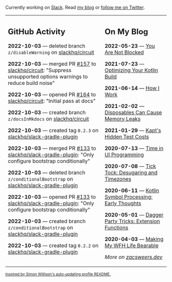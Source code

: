 Currently working on [Slack](https://slack.com/). Read [my blog](https://zacsweers.dev/) or [follow me on Twitter](https://twitter.com/ZacSweers).

<table><tr><td valign="top" width="60%">

## GitHub Activity
<!-- githubActivity starts -->
**2022-10-03** — deleted branch `z/disableWarning` on [slackhq/circuit](https://github.com/slackhq/circuit)

**2022-10-03** — merged PR [#157](https://github.com/slackhq/circuit/pull/157) to [slackhq/circuit](https://github.com/slackhq/circuit): "Suppress unsupported options warnings to reduce build noise"

**2022-10-03** — opened PR [#164](https://github.com/slackhq/circuit/pull/164) to [slackhq/circuit](https://github.com/slackhq/circuit): "Initial pass at docs"

**2022-10-03** — created branch `z/docsInMkdocs` on [slackhq/circuit](https://github.com/slackhq/circuit)

**2022-10-03** — created tag `0.2.3` on [slackhq/slack-gradle-plugin](https://github.com/slackhq/slack-gradle-plugin)

**2022-10-03** — merged PR [#133](https://github.com/slackhq/slack-gradle-plugin/pull/133) to [slackhq/slack-gradle-plugin](https://github.com/slackhq/slack-gradle-plugin): "Only configure bootstrap conditionally"

**2022-10-03** — deleted branch `z/conditionalBootstrap` on [slackhq/slack-gradle-plugin](https://github.com/slackhq/slack-gradle-plugin)

**2022-10-03** — opened PR [#133](https://github.com/slackhq/slack-gradle-plugin/pull/133) to [slackhq/slack-gradle-plugin](https://github.com/slackhq/slack-gradle-plugin): "Only configure bootstrap conditionally"

**2022-10-03** — created branch `z/conditionalBootstrap` on [slackhq/slack-gradle-plugin](https://github.com/slackhq/slack-gradle-plugin)

**2022-10-03** — created tag `0.2.2` on [slackhq/slack-gradle-plugin](https://github.com/slackhq/slack-gradle-plugin)
<!-- githubActivity ends -->
</td><td valign="top" width="40%">

## On My Blog
<!-- blog starts -->
**2022-05-23** — [You Are Not Blocked](https://www.zacsweers.dev/you-are-not-blocked/)

**2021-07-23** — [Optimizing Your Kotlin Build](https://www.zacsweers.dev/optimizing-your-kotlin-build/)

**2021-06-14** — [How I Work](https://www.zacsweers.dev/how-i-work/)

**2021-02-02** — [Disposables Can Cause Memory Leaks](https://www.zacsweers.dev/disposables-can-cause-memory-leaks/)

**2021-01-29** — [Kapt's Hidden Test Costs](https://www.zacsweers.dev/kapts-hidden-test-costs/)

**2020-07-13** — [Time in UI Programming](https://www.zacsweers.dev/time-in-ui/)

**2020-07-08** — [Tick Tock: Desugaring and Timezones](https://www.zacsweers.dev/ticktock-desugaring-timezones/)

**2020-06-11** — [Kotlin Symbol Processing: Early Thoughts](https://www.zacsweers.dev/kotlin-symbol-processor-early-thoughts/)

**2020-05-01** — [Dagger Party Tricks: Extension Functions](https://www.zacsweers.dev/dagger-party-tricks-extension-functions/)

**2020-04-03** — [Making My WFH Life Bearable](https://www.zacsweers.dev/making-wfh-life-bearable/)
<!-- blog ends -->
_More on [zacsweers.dev](https://zacsweers.dev/)_
</td></tr></table>

<sub><a href="https://simonwillison.net/2020/Jul/10/self-updating-profile-readme/">Inspired by Simon Willison's auto-updating profile README.</a></sub>